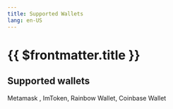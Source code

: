 ```yaml
---
title: Supported Wallets
lang: en-US
---
```


# {{ $frontmatter.title }}

## Supported wallets

Metamask , ImToken, Rainbow Wallet, Coinbase Wallet 

